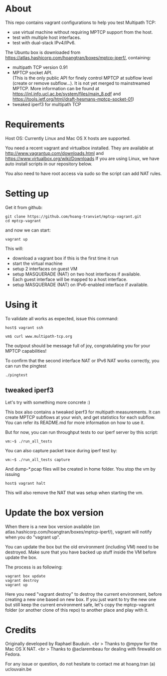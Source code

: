 About
=====

This repo contains vagrant configurations to help you test Multipath TCP:

- use virtual machine without requiring MPTCP support from the host.
- test with multiple host interfaces.
- test with dual-stack IPv4/IPv6.

The Ubuntu box is downloaded from https://atlas.hashicorp.com/hoangtran/boxes/mptcp-iperf/, containing:

- multipath TCP version 0.91
- MPTCP socket API.  <br />
  (This is the only public API for finely control MPTCP at subflow level (create or remove subflow...). It is not yet merged to mainstreamed MPTCP. More information can be found at https://inl.info.ucl.ac.be/system/files/main_8.pdf and https://tools.ietf.org/html/draft-hesmans-mptcp-socket-01)
- tweaked iperf3 for multipath TCP


Requirements
============

Host OS: Currently Linux and Mac OS X hosts are supported.

You need a recent vagrant and virtualbox installed. They are available at http://www.vagrantup.com/downloads.html and https://www.virtualbox.org/wiki/Downloads
If you are using Linux, we have auto install scripts in our repository below.

You also need to have root access via sudo so the script can add NAT rules.

Setting up
==========

Get it from github:

    git clone https://github.com/hoang-tranviet/mptcp-vagrant.git
    cd mptcp-vagrant

and now we can start:

    vagrant up

This will:

  * download a vagrant box if this is the first time it run
  * start the virtual machine
  * setup 2 interfaces on guest VM
  * setup MASQUERADE (NAT) on two host interfaces if available. <br />
    Each guest interface will be mapped to a host interface.
  * setup MASQUERADE (NAT) on IPv6-enabled interface if available.

Using it
========

To validate all works as expected, issue this command:

    host$ vagrant ssh 

    vm$ curl www.multipath-tcp.org

The outpout should be message full of joy, congratulating you for your MPTCP capabilities!

To confirm that the second interface NAT or IPv6 NAT works correctly,
you can run the pingtest

    ./pingtest

tweaked iperf3
--------------

Let's try with something more concrete :)

This box also contains a tweaked iperf3 for multipath measurements.
It can create MPTCP subflows at your wish, and get statistics for each subflow.
You can refer its README.md for more information on how to use it.

But for now, you can run throughput tests to our iperf server by this script:

    vm:~$ ./run_all_tests

You can also capture packet trace during iperf test by:

    vm:~$ ./run_all_tests capture

And dump-*.pcap files will be created in home folder.
You stop the vm by issuing

    host$ vagrant halt

This will also remove the NAT that was setup when starting the vm.
  

Update the box version
======================

When there is a new box version available (on atlas.hashicorp.com/hoangtran/boxes/mptcp-iperf/),
vagrant will notify when you do "vagrant up".

You can update the box but the old environment (including VM) need to be destroyed.
Make sure that you have backed up stuff inside the VM before update the box.

The process is as following:

    vagrant box update
    vagrant destroy
    vagrant up

Here you need "vagrant destroy" to destroy the current environment,
before creating a new one based on new box.
If you just want to try the new one but still keep the current environment safe,
let's copy the mptcp-vagrant folder (or another clone of this repo)
to another place and play with it.


Credits
=======

Originally developed by Raphael Bauduin. <br \>
Thanks to @mpyw for the Mac OS X NAT. <br \>
Thanks to @aclarembeau for dealing with firewalld on Fedora.

For any issue or question, do not hesitate to contact me at hoang.tran (a) uclouvain.be

